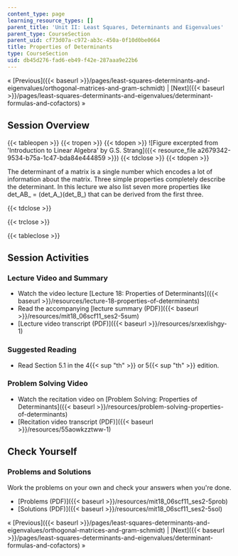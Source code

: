 ```yaml
---
content_type: page
learning_resource_types: []
parent_title: 'Unit II: Least Squares, Determinants and Eigenvalues'
parent_type: CourseSection
parent_uid: cf73d07a-c972-ab3c-450a-0f10d0be0664
title: Properties of Determinants
type: CourseSection
uid: db45d276-fad6-eb49-f42e-287aaa9e22b6
---
```


« [Previous]({{< baseurl >}}/pages/least-squares-determinants-and-eigenvalues/orthogonal-matrices-and-gram-schmidt) | [Next]({{< baseurl >}}/pages/least-squares-determinants-and-eigenvalues/determinant-formulas-and-cofactors) »

Session Overview
----------------

{{< tableopen >}}
{{< tropen >}}
{{< tdopen >}}
![Figure excerpted from 'Introduction to Linear Algebra' by G.S. Strang]({{< resource_file a2679342-9534-b75a-1c47-bda84e444859 >}})
{{< tdclose >}}
{{< tdopen >}}


The determinant of a matrix is a single number which encodes a lot of information about the matrix. Three simple properties completely describe the determinant. In this lecture we also list seven more properties like det_AB_ = (det_A_)(det_B_) that can be derived from the first three.


{{< tdclose >}}

{{< trclose >}}

{{< tableclose >}}

Session Activities
------------------

### Lecture Video and Summary

*   Watch the video lecture [Lecture 18: Properties of Determinants]({{< baseurl >}}/resources/lecture-18-properties-of-determinants)
*   Read the accompanying [lecture summary (PDF)]({{< baseurl >}}/resources/mit18_06scf11_ses2-5sum)
*   [Lecture video transcript (PDF)]({{< baseurl >}}/resources/srxexlishgy-1)

### Suggested Reading

*   Read Section 5.1 in the 4{{< sup "th" >}} or 5{{< sup "th" >}} edition.

### Problem Solving Video

*   Watch the recitation video on [Problem Solving: Properties of Determinants]({{< baseurl >}}/resources/problem-solving-properties-of-determinants)
*   [Recitation video transcript (PDF)]({{< baseurl >}}/resources/55aowkzztww-1)

Check Yourself
--------------

### Problems and Solutions

Work the problems on your own and check your answers when you're done.

*   [Problems (PDF)]({{< baseurl >}}/resources/mit18_06scf11_ses2-5prob)
*   [Solutions (PDF)]({{< baseurl >}}/resources/mit18_06scf11_ses2-5sol)

« [Previous]({{< baseurl >}}/pages/least-squares-determinants-and-eigenvalues/orthogonal-matrices-and-gram-schmidt) | [Next]({{< baseurl >}}/pages/least-squares-determinants-and-eigenvalues/determinant-formulas-and-cofactors) »